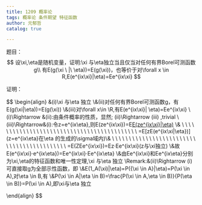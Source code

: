 ```yaml
---
title: 1209 概率论
tags: 概率论 条件期望 特征函数
author: 元郁哲
catalog: true

---
```


题目：
$$
设\xi,\eta是随机变量，证明:\xi 与\eta独立当且仅当对任何有界Borel可测函数g\\
有E(g(\xi \ |\ \eta))=E(g(\xi))，也等价于对\forall x \in R,E(e^{ix\xi}|\eta)=Ee^{ix\xi}
$$
<!--more-->

证明：

$$
\begin{align}
&(i)\xi 与\eta 独立
\\&(ii)对任何有界Borel可测函数g，有E(g(\xi|\eta))=E(g(\xi))
\\&(iii)对\forall x\in \R,有E(e^{ix\xi}|
\eta)=Ee^{ix\xi}
\\(i)\Rightarrow &(ii):由条件概率的性质，显然; (ii)\Rightarrow (iii)  ,trivial
\\(iii)\Rightarrow&(i):令z=e^{ix\eta},则E(ze^{ix\xi})=E[E(ze^{ix\xi}|\eta)](由重期望公式)
\\& \ \ \ \ \ \ \ \ \ \ \ \ \ \ \ \ \ \ \ \ \ \ \ \ \ \ \ \ \ \ \ \ \ \ \ \ \ \ \ \ \ \ \ =E[zE(e^{ix\xi|\eta})](z=e^{ix\eta}在\eta 的生成的\sigma域内)\\& \ \ \ \ \ \ \ \ \ \ \ \ \ \ \ \ \ \ \ \ \ \ \ \ \ \ \ \ \ \ \ \ \ \ \ \ \ \ \ \ \ \ \ =E(ZEe^{ix\xi})=Ez·Ee^{ix\xi}(z与\xi独立)
\\&故E(e^{ix\xi}·e^{ix\eta})=Ee^{ix\xi}·Ee^{ix\eta}
\\&由Ee^{ix\xi}和Ee^{ix\eta}分别为\xi,\eta的特征函数和唯一性定理,\xi 与\eta 独立
\\Remark:&(ii)\Rightarrow (i)可直接取g为全部示性函数，即
\\&E(1_A(\xi)|\eta)=P(\{\xi \in A\}|\eta)=P(\xi \in A),对\eta \in B,有
\\&P(\xi \in A|\eta \in B)=\frac{P(\xi \in A,\eta \in B)}{P(\eta \in B)}=P(\xi \in A),即\xi与\eta 独立


\end{align}
$$
